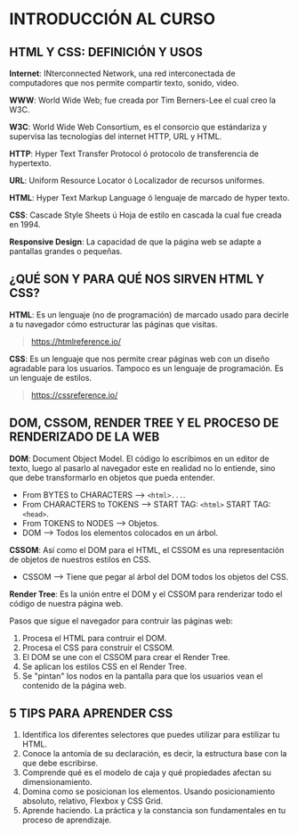# INTRODUCCIÓN AL CURSO

## HTML Y CSS: DEFINICIÓN Y USOS

**Internet**: INterconnected Network, una red interconectada de computadores que nos permite compartir texto, sonido, video.

**WWW**: World Wide Web; fue creada por Tim Berners-Lee el cual creo la W3C.

**W3C**: World Wide Web Consortium, es el consorcio que estándariza y supervisa las tecnologías del internet HTTP, URL y HTML.

**HTTP**: Hyper Text Transfer Protocol ó protocolo de transferencia de hypertexto.

**URL**: Uniform Resource Locator ó Localizador de recursos uniformes.

**HTML**: Hyper Text Markup Language ó lenguaje de marcado de hyper texto.

**CSS**: Cascade Style Sheets ú Hoja de estilo en cascada la cual fue creada en 1994.

**Responsive Design**: La capacidad de que la página web se adapte a pantallas grandes o pequeñas.

## ¿QUÉ SON Y PARA QUÉ NOS SIRVEN HTML Y CSS?

**HTML**: Es un lenguaje (no de programación) de marcado usado para decirle a tu navegador cómo estructurar las páginas que visitas.

> https://htmlreference.io/

**CSS**: Es un lenguaje que nos permite crear páginas web con un diseño agradable para los usuarios. Tampoco es un lenguaje de programación. Es un lenguaje de estilos.

> https://cssreference.io/

## DOM, CSSOM, RENDER TREE Y EL PROCESO DE RENDERIZADO DE LA WEB

**DOM**: Document Object Model. El código lo escribimos en un editor de texto, luego al pasarlo al navegador este en realidad no lo entiende, sino que debe transformarlo en objetos que pueda entender.

- From BYTES to CHARACTERS --> `<html>...`.
- From CHARACTERS to TOKENS --> START TAG: `<html>` START TAG: `<head>`.
- From TOKENS to NODES --> Objetos.
- DOM --> Todos los elementos colocados en un árbol.

**CSSOM**: Así como el DOM para el HTML, el CSSOM es una representación de objetos de nuestros estilos en CSS.

- CSSOM --> Tiene que pegar al árbol del DOM todos los objetos del CSS.

**Render Tree**: Es la unión entre el DOM y el CSSOM para renderizar todo el código de nuestra página web.

Pasos que sigue el navegador para contruir las páginas web:
1. Procesa el HTML para contruir el DOM.
2. Procesa el CSS para construir el CSSOM.
3. El DOM se une con el CSSOM para crear el Render Tree.
4. Se aplican los estilos CSS en el Render Tree.
5. Se "pintan" los nodos en la pantalla para que los usuarios vean el contenido de la página web.

## 5 TIPS PARA APRENDER CSS

1. Identifica los diferentes selectores que puedes utilizar para estilizar tu HTML.
2. Conoce la antomía de su declaración, es decir, la estructura base con la que debe escribirse.
3. Comprende qué es el modelo de caja y qué propiedades afectan su dimensionamiento.
4. Domina como se posicionan los elementos. Usando posicionamiento absoluto, relativo, Flexbox y CSS Grid.
5. Aprende haciendo. La práctica y la constancia son fundamentales en tu proceso de aprendizaje.